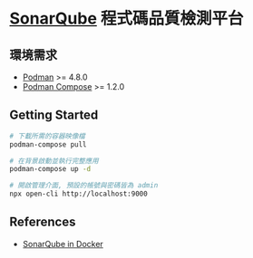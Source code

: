 # [SonarQube](https://docs.sonarsource.com/sonarqube/) 程式碼品質檢測平台

## 環境需求

- [Podman](https://podman.io/) >= 4.8.0
- [Podman Compose](https://github.com/containers/podman-compose) >= 1.2.0

## Getting Started

```sh
# 下載所需的容器映像檔
podman-compose pull

# 在背景啟動並執行完整應用
podman-compose up -d

# 開啟管理介面, 預設的帳號與密碼皆為 admin
npx open-cli http://localhost:9000
```

## References

- [SonarQube in Docker](https://github.com/SonarSource/docker-sonarqube)
